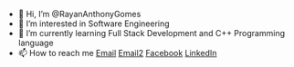 - 👋 Hi, I’m @RayanAnthonyGomes
- 👀 I’m interested in Software Engineering 
- 🌱 I’m currently learning Full Stack Development and C++ Programming language
- 📫 How to reach me [Email](https://mailto:rayengomes7@gmail.com)
[Email2](https://mailto:rayangomes1329@gmail.com)
[Facebook](https://www.facebook.com/profile.php?id=100008850468070&mibextid=ZbWKwL)
[LinkedIn](https://www.linkedin.com/in/rayan-gomes-b25983318?utm_source=share&utm_campaign=share_via&utm_content=profile&utm_medium=android_app)
<!---
RayanAnthonyGomes/RayanAnthonyGomes is a ✨ special ✨ repository because its `README.md` (this file) appears on your GitHub profile.
You can click the Preview link to take a look at your changes.
--->
